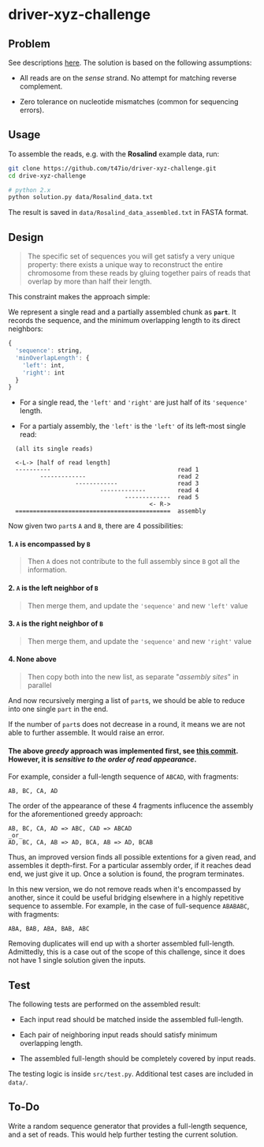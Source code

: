 # driver-xyz-challenge

## Problem

See descriptions [here](https://github.com/t47io/driver-xyz-challenge/challenge.md). The solution is based on the following assumptions:

* All reads are on the _sense_ strand. No attempt for matching reverse complement.

* Zero tolerance on nucleotide mismatches (common for sequencing errors).

## Usage

To assemble the reads, e.g. with the **Rosalind** example data, run:

```sh
git clone https://github.com/t47io/driver-xyz-challenge.git
cd drive-xyz-challenge

# python 2.x
python solution.py data/Rosalind_data.txt
```

The result is saved in `data/Rosalind_data_assembled.txt` in FASTA format.


## Design

> The specific set of sequences you will get satisfy a very unique property:  there exists a unique way to reconstruct the entire chromosome from these reads by gluing together pairs of reads that overlap by more than half their length.

This constraint makes the approach simple:

We represent a single read and a partially assembled chunk as **`part`**. It records the sequence, and the minimum overlapping length to its direct neighbors:

```js
{
  'sequence': string,
  'minOverlapLength': {
    'left': int,
    'right': int
  }
}
```

* For a single read, the `'left'` and `'right'` are just half of its `'sequence'` length.

* For a partialy assembly, the `'left'` is the `'left'` of its left-most single read:

```
  (all its single reads)

  <-L-> [half of read length]
  ----------                                    read 1
         -------------                          read 2
                   ------------                 read 3
                          -------------         read 4
                                 -------------  read 5
                                        <- R->
  ============================================  assembly
```

Now given two `part`s `A` and `B`, there are 4 possibilities:

#### 1. `A` is encompassed by `B`

> Then `A` does not contribute to the full assembly since `B` got all the information.

#### 2. `A` is the left neighbor of `B`

> Then merge them, and update the `'sequence'` and new `'left'` value

#### 3. `A` is the right neighbor of `B`

> Then merge them, and update the `'sequence'` and new `'right'` value

#### 4. None above

> Then copy both into the new list, as separate "_assembly sites_" in parallel

And now recursively merging a list of `part`s, we should be able to reduce into one single `part` in the end.

If the number of `part`s does not decrease in a round, it means we are not able to further assemble. It would raise an error.

#### The above _greedy_ approach was implemented first, see [this commit](https://github.com/t47io/driver-xyz-challenge/tree/4548ee59d1344e4d2c986b872b63391b8cbe0988). However, it is _sensitive to the order of read appearance_.

For example, consider a full-length sequence of `ABCAD`, with fragments:

```
AB, BC, CA, AD
```

The order of the appearance of these 4 fragments influcence the assembly for the aforementioned greedy approach:

```
AB, BC, CA, AD => ABC, CAD => ABCAD
_or_
AD, BC, CA, AB => AD, BCA, AB => AD, BCAB
```

Thus, an improved version finds all possible extentions for a given read, and assembles it depth-first. For a particular assembly order, if it reaches dead end, we just give it up. Once a solution is found, the program terminates.

In this new version, we do not remove reads when it's encompassed by another, since it could be useful bridging elsewhere in a highly repetitive sequence to assemble. For example, in the case of full-sequence `ABABABC`, with fragments:

```
ABA, BAB, ABA, BAB, ABC
```

Removing duplicates will end up with a shorter assembled full-length. Admittedly, this is a case out of the scope of this challenge, since it does not have 1 single solution given the inputs.


## Test

The following tests are performed on the assembled result:

* Each input read should be matched inside the assembled full-length.

* Each pair of neighboring input reads should satisfy minimum overlapping length.

* The assembled full-length should be completely covered by input reads.

The testing logic is inside `src/test.py`. Additional test cases are included in `data/`.


## To-Do

Write a random sequence generator that provides a full-length sequence, and a set of reads. This would help further testing the current solution.
